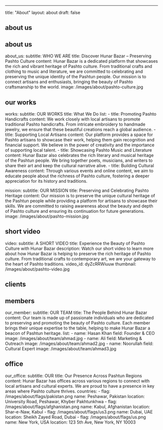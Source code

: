 ---
title: "About"
layout: about
draft: false

## about us
## about us
about_us:
  subtitle: WHO WE ARE
  title: Discover Hunar Bazar – Preserving Pashto Culture
  content: Hunar Bazar is a dedicated platform that showcases the rich and vibrant heritage of Pashto culture. From traditional crafts and clothing to music and literature, we are committed to celebrating and preserving the unique identity of the Pashtun people. Our mission is to connect artisans and enthusiasts, bringing the beauty of Pashto craftsmanship to the world.
  image: /images/about/pashto-culture.jpg

## our works
works:
  subtitle: OUR WORKS
  title: What We Do
  list:
    - title: Promoting Pashto Handicrafts
      content: We work closely with local artisans to promote traditional Pashto handicrafts. From intricate embroidery to handmade jewelry, we ensure that these beautiful creations reach a global audience.
    - title: Supporting Local Artisans
      content: Our platform provides a space for Pashto artisans to showcase their work, helping them gain recognition and financial support. We believe in the power of creativity and the importance of supporting local talent.
    - title: Showcasing Pashto Music and Literature
      content: Hunar Bazar also celebrates the rich literary and musical heritage of the Pashtun people. We bring together poets, musicians, and writers to share their art and keep the cultural narrative alive.
    - title: Building Cultural Awareness
      content: Through various events and online content, we aim to educate people about the richness of Pashto culture, fostering a deeper appreciation for its history and traditions.

mission:
  subtitle: OUR MISSION
  title: Preserving and Celebrating Pashto Heritage
  content: Our mission is to preserve the unique cultural heritage of the Pashtun people while providing a platform for artisans to showcase their skills. We are committed to raising awareness about the beauty and depth of Pashto culture and ensuring its continuation for future generations.
  image: /images/about/pashto-mission.jpg

## short video
video:
  subtitle: A SHORT VIDEO
  title: Experience the Beauty of Pashto Culture with Hunar Bazar
  description: Watch our short video to learn more about how Hunar Bazar is helping to preserve the rich heritage of Pashto culture. From traditional crafts to contemporary art, we are your gateway to the heart of Pashto traditions.
  video_id: dyZcRRWiuuw
  thumbnail: /images/about/pashto-video.jpg

## clients


## members
our_member:
  subtitle: OUR TEAM
  title: The People Behind Hunar Bazar
  content: Our team is made up of passionate individuals who are dedicated to preserving and promoting the beauty of Pashto culture. Each member brings their unique expertise to the table, helping to make Hunar Bazar a beacon of Pashtun heritage.
  list:
    - name: Hasan Khan
      field: Founder & CEO
      image: /images/about/team/ahmad.jpg
    - name: Ali
      field: Marketing & Outreach
      image: /images/about/team/ahmad2.jpg
    - name: Noorullah
      field: Cultural Expert
      image: /images/about/team/ahmad3.jpg

## office
our_office:
  subtitle: OUR
  title: Our Presence Across Pashtun Regions
  content: Hunar Bazar has offices across various regions to connect with local artisans and cultural experts. We are proud to have a presence in key areas where Pashto culture thrives.
  countries:
    - flag: /images/about/flags/pakistan.png
      name: Peshawar, Pakistan
      location: University Road, Peshawar, Khyber Pakhtunkhwa
    - flag: /images/about/flags/afghanistan.png
      name: Kabul, Afghanistan
      location: Shar-e-Naw, Kabul
    - flag: /images/about/flags/us3.png
      name: Dubai, UAE
      location: Sheikh Zayed Road, Dubai
    - flag: /images/about/flags/us.png
      name: New York, USA
      location: 123 5th Ave, New York, NY 10003